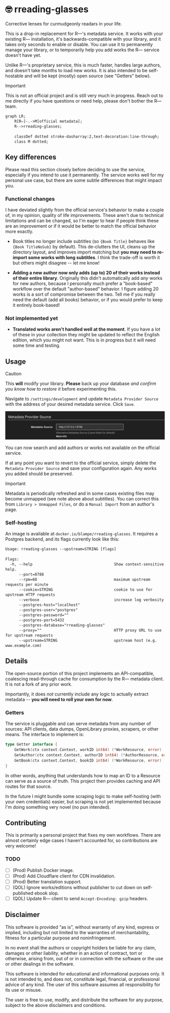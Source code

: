 # 🤓 rreading-glasses

Corrective lenses for curmudgeonly readars in your life.

This is a drop-in replacement for R—'s metadata service. It works with your
existing R— installation, it's backwards-compatible with your library, and it
takes only seconds to enable or disable. You can use it to permanently manage
your library, or to temporarily help you add works the R— service doesn't have
yet.

Unlike R—'s proprietary service, this is much faster, handles large authors,
and doesn't take months to load new works. It is also intended to be
self-hostable and will be kept (mostly) open source (see "Getters" below).

> [!IMPORTANT]
> This is not an official project and is still very much in progress. Reach out
> to me directly if you have questions or need help, please don't bother the R—
> team.

```mermaid
graph LR;
    R[R—]-.->M[official metadata];
    R-->rreading-glasses;

    classDef dotted stroke-dasharray:2,text-decoration:line-through;
    class M dotted;
```

## Key differences

Please read this section closely before deciding to use the service, especially
if you intend to use it permanently. The service works well for my personal use
case, but there are some subtle differences that might impact you.

### Functional changes

I have deviated slightly from the official service's behavior to make a couple
of, in my opinion, quality of life improvements. These aren't due to technical
limitations and can be changed, so I'm eager to hear if people think these are
an improvement or if it would be better to match the official behavior more
exactly.

- Book titles no longer include subtitles (so `{Book Title}` behaves like
  `{Book TitleNoSub}` by default). This de-clutters the UI, cleans up the
  directory layout, and improves import matching but __you may need to
  re-import some works with long subtitles__. I think the trade-off is worth it
  but others might disagree -- let me know!

- __Adding a new author now only adds (up to) 20 of their works instead of
  their entire library__. Originally this didn't automatically add _any_ works
  for new authors, because I personally much prefer a "book-based" workflow
  over the default "author-based" behavior. I figure adding 20 works is a sort
  of compromise between the two. Tell me if you really need the default (add
  all books) behavior, or if you would prefer to keep it entirely book-based!

### Not implemented yet

- __Translated works aren't handled well at the moment__. If you have a lot of
  these in your collection they might be updated to reflect the English
  edition, which you might not want. This is in progress but it will need some
  time and testing.

## Usage

> [!CAUTION]
> This **will** modify your library. __Please__ back up your database _and
> confirm you know how to restore it_ before experimenting this.

Navigate to `/settings/development` and update `Metadata Provider Source` with
the address of your desired metadata service. Click `Save`.

![/settings/development](./.github/config.png)

You can now search and add authors or works not available on the official
service.

If at any point you want to revert to the official service, simply delete the
`Metadata Provider Source` and save your configuration again. Any works you
added should be preserved.

> [!IMPORTANT]
> Metadata is periodically refreshed and in some cases existing files may
> become unmapped (see note above about subtitles). You can correct this from
> `Library > Unmapped Files`, or do a `Manual Import` from an author's page.

### Self-hosting

An image is available at `docker.io/blampe/rreading-glasses`. It requires a
Postgres backend, and its flags currently look like this:

```
Usage: rreading-glasses --upstream=STRING [flags]

Flags:
  -h, --help                                    Show context-sensitive help.
      --port=8788
      --rpm=60                                  maximum upstream requests per minute
      --cookie=STRING                           cookie to use for upstream HTTP requests
      --verbose                                 increase log verbosity
      --postgres-host="localhost"
      --postgres-user="postgres"
      --postgres-password=""
      --postgres-port=5432
      --postgres-database="rreading-glasses"
      --proxy=""                                HTTP proxy URL to use for upstream requests
      --upstream=STRING                         upstream host (e.g. www.example.com)
```

## Details

The open-source portion of this project implements an API-compatible,
coalescing read-through cache for consumption by the R— metadata client. It is
not a fork of any prior work.

Importantly, it does _not_ currently include any logic to actually extract
metadata -- __you will need to roll your own for now__.

### Getters

The service is pluggable and can serve metadata from any number of sources: API
clients, data dumps, OpenLibrary proxies, scrapers, or other means. The
interface to implement is:

```go
type Getter interface {
    GetWork(ctx context.Context, workID int64) (*WorkResource, error)
    GetAuthor(ctx context.Context, authorID int64) (*AuthorResource, error)
    GetBook(ctx context.Context, bookID int64) (*WorkResource, error)
}
```

In other words, anything that understands how to map an ID to a Resource can
serve as a source of truth. This project then provides caching and API routes
for that source.

In the future I might bundle some scraping logic to make self-hosting (with
your own credentials) easier, but scraping is not yet implemented because I'm
doing something very novel (no pun intended).

## Contributing

This is primarily a personal project that fixes my own workflows. There are
almost certainly edge cases I haven't accounted for, so contributions are very
welcome!

### TODO

- [ ] (Prod) Publish Docker image.
- [ ] (Prod) Add Cloudflare client for CDN invalidation.
- [ ] (Prod) Better translation support.
- [ ] (QOL) Ignore works/editions without publisher to cut down on
      self-published ebook slop.
- [ ] (QOL) Update R— client to send `Accept-Encoding: gzip` headers.

## Disclaimer

This software is provided "as is", without warranty of any kind, express or
implied, including but not limited to the warranties of merchantability,
fitness for a particular purpose and noninfringement.

In no event shall the authors or copyright holders be liable for any claim,
damages or other liability, whether in an action of contract, tort or
otherwise, arising from, out of or in connection with the software or the use
or other dealings in the software.

This software is intended for educational and informational purposes only. It
is not intended to, and does not, constitute legal, financial, or professional
advice of any kind. The user of this software assumes all responsibility for
its use or misuse.

The user is free to use, modify, and distribute the software for any purpose,
subject to the above disclaimers and conditions.
